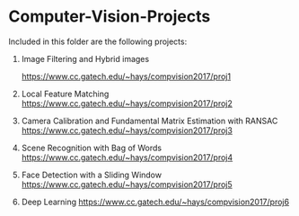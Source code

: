 # Computer-Vision-Projects

Included in this folder are the following projects:

1) Image Filtering and Hybrid images

   https://www.cc.gatech.edu/~hays/compvision2017/proj1
   
2) Local Feature Matching
   https://www.cc.gatech.edu/~hays/compvision2017/proj2
3) Camera Calibration and Fundamental Matrix Estimation with RANSAC
   https://www.cc.gatech.edu/~hays/compvision2017/proj3
4) Scene Recognition with Bag of Words
   https://www.cc.gatech.edu/~hays/compvision2017/proj4
5) Face Detection with a Sliding Window
   https://www.cc.gatech.edu/~hays/compvision2017/proj5
6) Deep Learning
   https://www.cc.gatech.edu/~hays/compvision2017/proj6

